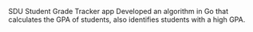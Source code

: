 SDU Student Grade Tracker app
Developed an algorithm in Go that calculates the GPA of students, also identifies students with a high GPA.
